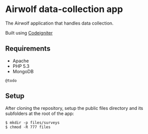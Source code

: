 # Airwolf data-collection app

The Airwolf application that handles data collection.

Built using [Codeigniter](http://ellislab.com/codeigniter)


## Requirements
- Apache
- PHP 5.3
- MongoDB

`@todo`


## Setup

After cloning the repository, setup the public files directory and its subfolders at the root of the app:
```
$ mkdir -p files/surveys
$ chmod -R 777 files
```
